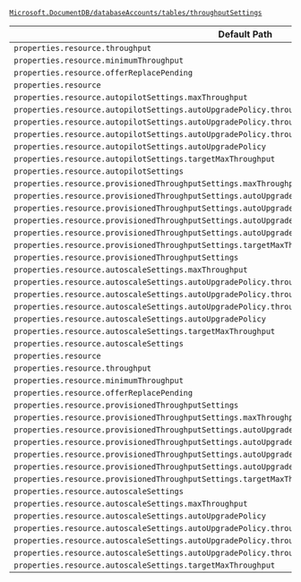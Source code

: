 [`Microsoft.DocumentDB/databaseAccounts/tables/throughputSettings`](https://docs.microsoft.com/en-us/azure/templates/microsoft.documentdb/databaseaccounts/tables/throughputsettings)

| Default Path | Alias |
|---|---|
| `properties.resource.throughput` | `Microsoft.DocumentDB/databaseAccounts/tables/throughputSettings/default.resource.throughput` |
| `properties.resource.minimumThroughput` | `Microsoft.DocumentDB/databaseAccounts/tables/throughputSettings/default.resource.minimumThroughput` |
| `properties.resource.offerReplacePending` | `Microsoft.DocumentDB/databaseAccounts/tables/throughputSettings/default.resource.offerReplacePending` |
| `properties.resource` | `Microsoft.DocumentDB/databaseAccounts/tables/throughputSettings/default.resource` |
| `properties.resource.autopilotSettings.maxThroughput` | `Microsoft.DocumentDB/databaseAccounts/tables/throughputSettings/default.resource.autopilotSettings.maxThroughput` |
| `properties.resource.autopilotSettings.autoUpgradePolicy.throughputPolicy.isEnabled` | `Microsoft.DocumentDB/databaseAccounts/tables/throughputSettings/default.resource.autopilotSettings.autoUpgradePolicy.throughputPolicy.isEnabled` |
| `properties.resource.autopilotSettings.autoUpgradePolicy.throughputPolicy.incrementPercent` | `Microsoft.DocumentDB/databaseAccounts/tables/throughputSettings/default.resource.autopilotSettings.autoUpgradePolicy.throughputPolicy.incrementPercent` |
| `properties.resource.autopilotSettings.autoUpgradePolicy.throughputPolicy` | `Microsoft.DocumentDB/databaseAccounts/tables/throughputSettings/default.resource.autopilotSettings.autoUpgradePolicy.throughputPolicy` |
| `properties.resource.autopilotSettings.autoUpgradePolicy` | `Microsoft.DocumentDB/databaseAccounts/tables/throughputSettings/default.resource.autopilotSettings.autoUpgradePolicy` |
| `properties.resource.autopilotSettings.targetMaxThroughput` | `Microsoft.DocumentDB/databaseAccounts/tables/throughputSettings/default.resource.autopilotSettings.targetMaxThroughput` |
| `properties.resource.autopilotSettings` | `Microsoft.DocumentDB/databaseAccounts/tables/throughputSettings/default.resource.autopilotSettings` |
| `properties.resource.provisionedThroughputSettings.maxThroughput` | `Microsoft.DocumentDB/databaseAccounts/tables/throughputSettings/default.resource.provisionedThroughputSettings.maxThroughput` |
| `properties.resource.provisionedThroughputSettings.autoUpgradePolicy.throughputPolicy.isEnabled` | `Microsoft.DocumentDB/databaseAccounts/tables/throughputSettings/default.resource.provisionedThroughputSettings.autoUpgradePolicy.throughputPolicy.isEnabled` |
| `properties.resource.provisionedThroughputSettings.autoUpgradePolicy.throughputPolicy.incrementPercent` | `Microsoft.DocumentDB/databaseAccounts/tables/throughputSettings/default.resource.provisionedThroughputSettings.autoUpgradePolicy.throughputPolicy.incrementPercent` |
| `properties.resource.provisionedThroughputSettings.autoUpgradePolicy.throughputPolicy` | `Microsoft.DocumentDB/databaseAccounts/tables/throughputSettings/default.resource.provisionedThroughputSettings.autoUpgradePolicy.throughputPolicy` |
| `properties.resource.provisionedThroughputSettings.autoUpgradePolicy` | `Microsoft.DocumentDB/databaseAccounts/tables/throughputSettings/default.resource.provisionedThroughputSettings.autoUpgradePolicy` |
| `properties.resource.provisionedThroughputSettings.targetMaxThroughput` | `Microsoft.DocumentDB/databaseAccounts/tables/throughputSettings/default.resource.provisionedThroughputSettings.targetMaxThroughput` |
| `properties.resource.provisionedThroughputSettings` | `Microsoft.DocumentDB/databaseAccounts/tables/throughputSettings/default.resource.provisionedThroughputSettings` |
| `properties.resource.autoscaleSettings.maxThroughput` | `Microsoft.DocumentDB/databaseAccounts/tables/throughputSettings/default.resource.autoscaleSettings.maxThroughput` |
| `properties.resource.autoscaleSettings.autoUpgradePolicy.throughputPolicy.isEnabled` | `Microsoft.DocumentDB/databaseAccounts/tables/throughputSettings/default.resource.autoscaleSettings.autoUpgradePolicy.throughputPolicy.isEnabled` |
| `properties.resource.autoscaleSettings.autoUpgradePolicy.throughputPolicy.incrementPercent` | `Microsoft.DocumentDB/databaseAccounts/tables/throughputSettings/default.resource.autoscaleSettings.autoUpgradePolicy.throughputPolicy.incrementPercent` |
| `properties.resource.autoscaleSettings.autoUpgradePolicy.throughputPolicy` | `Microsoft.DocumentDB/databaseAccounts/tables/throughputSettings/default.resource.autoscaleSettings.autoUpgradePolicy.throughputPolicy` |
| `properties.resource.autoscaleSettings.autoUpgradePolicy` | `Microsoft.DocumentDB/databaseAccounts/tables/throughputSettings/default.resource.autoscaleSettings.autoUpgradePolicy` |
| `properties.resource.autoscaleSettings.targetMaxThroughput` | `Microsoft.DocumentDB/databaseAccounts/tables/throughputSettings/default.resource.autoscaleSettings.targetMaxThroughput` |
| `properties.resource.autoscaleSettings` | `Microsoft.DocumentDB/databaseAccounts/tables/throughputSettings/default.resource.autoscaleSettings` |
| `properties.resource` | `Microsoft.DocumentDB/databaseAccounts/tables/throughputSettings/resource` |
| `properties.resource.throughput` | `Microsoft.DocumentDB/databaseAccounts/tables/throughputSettings/resource.throughput` |
| `properties.resource.minimumThroughput` | `Microsoft.DocumentDB/databaseAccounts/tables/throughputSettings/resource.minimumThroughput` |
| `properties.resource.offerReplacePending` | `Microsoft.DocumentDB/databaseAccounts/tables/throughputSettings/resource.offerReplacePending` |
| `properties.resource.provisionedThroughputSettings` | `Microsoft.DocumentDB/databaseAccounts/tables/throughputSettings/resource.provisionedThroughputSettings` |
| `properties.resource.provisionedThroughputSettings.maxThroughput` | `Microsoft.DocumentDB/databaseAccounts/tables/throughputSettings/resource.provisionedThroughputSettings.maxThroughput` |
| `properties.resource.provisionedThroughputSettings.autoUpgradePolicy` | `Microsoft.DocumentDB/databaseAccounts/tables/throughputSettings/resource.provisionedThroughputSettings.autoUpgradePolicy` |
| `properties.resource.provisionedThroughputSettings.autoUpgradePolicy.throughputPolicy` | `Microsoft.DocumentDB/databaseAccounts/tables/throughputSettings/resource.provisionedThroughputSettings.autoUpgradePolicy.throughputPolicy` |
| `properties.resource.provisionedThroughputSettings.autoUpgradePolicy.throughputPolicy.isEnabled` | `Microsoft.DocumentDB/databaseAccounts/tables/throughputSettings/resource.provisionedThroughputSettings.autoUpgradePolicy.throughputPolicy.isEnabled` |
| `properties.resource.provisionedThroughputSettings.autoUpgradePolicy.throughputPolicy.incrementPercent` | `Microsoft.DocumentDB/databaseAccounts/tables/throughputSettings/resource.provisionedThroughputSettings.autoUpgradePolicy.throughputPolicy.incrementPercent` |
| `properties.resource.provisionedThroughputSettings.targetMaxThroughput` | `Microsoft.DocumentDB/databaseAccounts/tables/throughputSettings/resource.provisionedThroughputSettings.targetMaxThroughput` |
| `properties.resource.autoscaleSettings` | `Microsoft.DocumentDB/databaseAccounts/tables/throughputSettings/resource.autoscaleSettings` |
| `properties.resource.autoscaleSettings.maxThroughput` | `Microsoft.DocumentDB/databaseAccounts/tables/throughputSettings/resource.autoscaleSettings.maxThroughput` |
| `properties.resource.autoscaleSettings.autoUpgradePolicy` | `Microsoft.DocumentDB/databaseAccounts/tables/throughputSettings/resource.autoscaleSettings.autoUpgradePolicy` |
| `properties.resource.autoscaleSettings.autoUpgradePolicy.throughputPolicy` | `Microsoft.DocumentDB/databaseAccounts/tables/throughputSettings/resource.autoscaleSettings.autoUpgradePolicy.throughputPolicy` |
| `properties.resource.autoscaleSettings.autoUpgradePolicy.throughputPolicy.isEnabled` | `Microsoft.DocumentDB/databaseAccounts/tables/throughputSettings/resource.autoscaleSettings.autoUpgradePolicy.throughputPolicy.isEnabled` |
| `properties.resource.autoscaleSettings.autoUpgradePolicy.throughputPolicy.incrementPercent` | `Microsoft.DocumentDB/databaseAccounts/tables/throughputSettings/resource.autoscaleSettings.autoUpgradePolicy.throughputPolicy.incrementPercent` |
| `properties.resource.autoscaleSettings.targetMaxThroughput` | `Microsoft.DocumentDB/databaseAccounts/tables/throughputSettings/resource.autoscaleSettings.targetMaxThroughput` |

